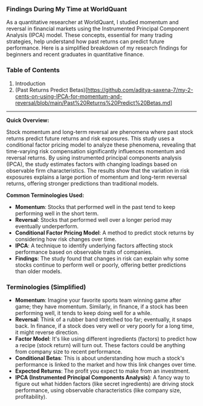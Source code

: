 ### Findings During My Time at WorldQuant

As a quantitative researcher at WorldQuant, I studied momentum and reversal in financial markets using the Instrumented Principal Component Analysis (IPCA) model. These concepts, essential for many trading strategies, help understand how past returns can predict future performance. Here is a simplified breakdown of my research findings for beginners and recent graduates in quantitative finance.

### Table of Contents

1. Introduction
2. (Past Returns Predict Betas)[https://github.com/aditya-saxena-7/my-2-cents-on-using-IPCA-for-momentum-and-reversal/blob/main/Past%20Returns%20Predict%20Betas.md]

---

**Quick Overview:**

Stock momentum and long-term reversal are phenomena where past stock returns predict future returns and risk exposures. This study uses a conditional factor pricing model to analyze these phenomena, revealing that time-varying risk compensation significantly influences momentum and reversal returns. By using instrumented principal components analysis (IPCA), the study estimates factors with changing loadings based on observable firm characteristics. The results show that the variation in risk exposures explains a large portion of momentum and long-term reversal returns, offering stronger predictions than traditional models.

**Common Terminologies Used:**

- **Momentum**: Stocks that performed well in the past tend to keep performing well in the short term.
- **Reversal**: Stocks that performed well over a longer period may eventually underperform.
- **Conditional Factor Pricing Model**: A method to predict stock returns by considering how risk changes over time.
- **IPCA**: A technique to identify underlying factors affecting stock performance based on observable traits of companies.
- **Findings**: The study found that changes in risk can explain why some stocks continue to perform well or poorly, offering better predictions than older models.

### Terminologies (Simplified)

- **Momentum**: Imagine your favorite sports team winning game after game; they have momentum. Similarly, in finance, if a stock has been performing well, it tends to keep doing well for a while.
- **Reversal**: Think of a rubber band stretched too far; eventually, it snaps back. In finance, if a stock does very well or very poorly for a long time, it might reverse direction.
- **Factor Model**: It's like using different ingredients (factors) to predict how a recipe (stock return) will turn out. These factors could be anything from company size to recent performance.
- **Conditional Betas**: This is about understanding how much a stock's performance is linked to the market and how this link changes over time.
- **Expected Returns**: The profit you expect to make from an investment.
- **IPCA (Instrumented Principal Components Analysis)**: A fancy way to figure out what hidden factors (like secret ingredients) are driving stock performance, using observable characteristics (like company size, profitability).
